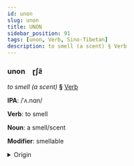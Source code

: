 ```yaml
---
id: unon
slug: unon
title: UNON
sidebar_position: 91
tags: [unon, Verb, Sino-Tibetan]
description: to smell (a scent) § Verb
---
```


### unon&emsp;<span kind="abugida">ɽʃƨ̃</span>

*to smell (a scent)* **§** [Verb](../../tags/Verb)

**IPA**: /ˈʌ.nɑn/

**Verb**: to smell

**Noun**: a smell/scent

**Modifier**: smellable

<details>
    <summary>Origin</summary>
    Burmese အနံ့ a.nam /ʔəna̰ɴ/<br/>
    <em>Sino-Tibetan Language Family</em>
</details>